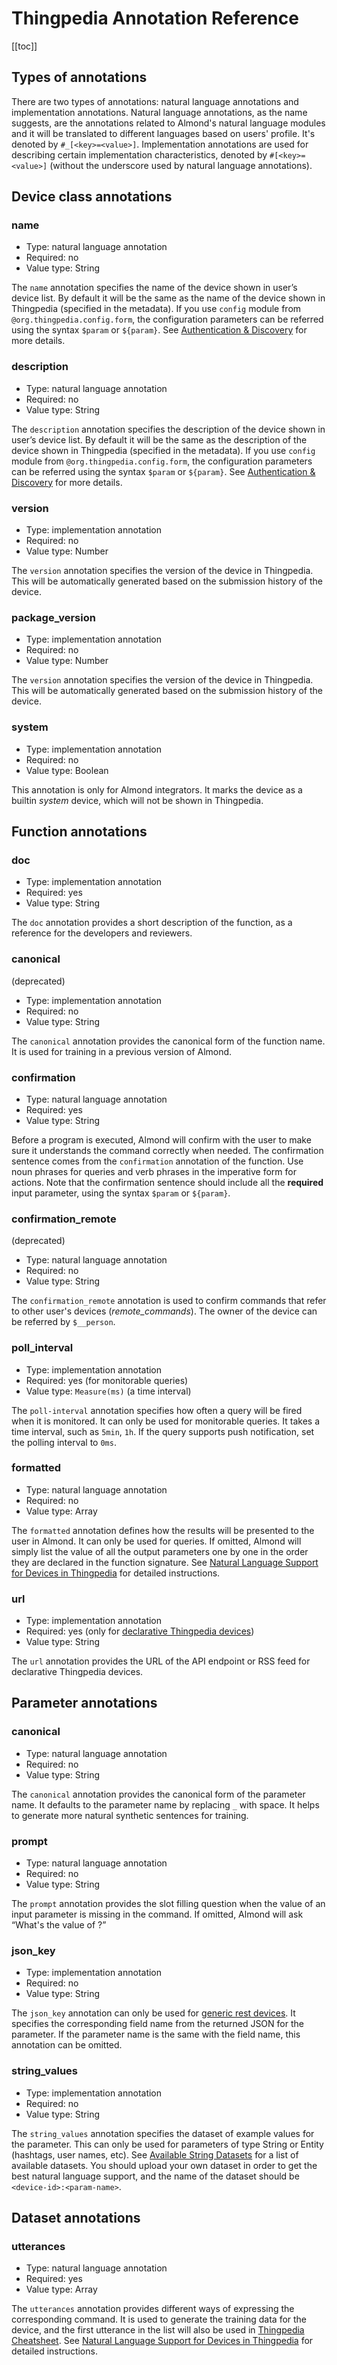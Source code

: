 # Thingpedia Annotation Reference

[[toc]]

## Types of annotations
There are two types of annotations: natural language annotations
and implementation annotations. 
Natural language annotations, as the name suggests, are the annotations related to 
Almond's natural language modules and 
it will be translated to different languages based on users' profile. 
It's denoted by `#_[<key>=<value>]`.
Implementation annotations are used for describing certain implementation characteristics, 
denoted by `#[<key>=<value>]` (without the underscore used by natural language annotations).

## Device class annotations
### name
- Type: natural language annotation
- Required: no
- Value type: String

The `name` annotation specifies the name of the device shown in user’s device list. 
By default it will be the same as the name of the device shown in Thingpedia (specified in the metadata).
If you use `config` module from `@org.thingpedia.config.form`, the configuration parameters can be referred
using the syntax `$param` or `${param}`.
See [Authentication & Discovery](/doc/thingpedia-device-intro-auth-n-discovery.md) for more details.
               ​
### description
- Type: natural language annotation
- Required: no
- Value type: String

The `description` annotation specifies the description of the device shown in user’s device list. 
By default it will be the same as the description of the device shown in Thingpedia (specified in the metadata).
If you use `config` module from `@org.thingpedia.config.form`, the configuration parameters can be referred
using the syntax `$param` or `${param}`. 
See [Authentication & Discovery](/doc/thingpedia-device-intro-auth-n-discovery.md) for more details.

### version
- Type: implementation annotation
- Required: no
- Value type: Number

The `version` annotation specifies the version of the device in Thingpedia.
This will be automatically generated based on the submission history of the device.  

### package_version
- Type: implementation annotation
- Required: no
- Value type: Number

The `version` annotation specifies the version of the device in Thingpedia.
This will be automatically generated based on the submission history of the device. 

### system
- Type: implementation annotation
- Required: no
- Value type: Boolean

This annotation is only for Almond integrators. It marks the device as a builtin _system_ device,
which will not be shown in Thingpedia. 

## Function annotations
### doc
- Type: implementation annotation
- Required: yes
- Value type: String

The `doc` annotation provides a short description of the function, 
as a reference for the developers and reviewers.

### canonical
(deprecated)

- Type: implementation annotation
- Required: no 
- Value type: String

The `canonical` annotation provides the canonical form of the function name.
It is used for training in a previous version of Almond. 
​
### confirmation
- Type: natural language annotation
- Required: yes
- Value type: String

Before a program is executed, Almond will confirm with the user 
to make sure it understands the command correctly when needed. 
The confirmation sentence comes from the `confirmation` annotation of the function.
Use noun phrases for queries and verb phrases in the imperative form for actions. 
Note that the confirmation sentence should include all the __required__ input parameter,
using the syntax `$param` or `${param}`.

### confirmation_remote
(deprecated)

- Type: natural language annotation
- Required: no
- Value type: String

The `confirmation_remote` annotation is used to confirm commands that refer to other user's
devices (_remote_commands_). The owner of the device can be referred by `$__person`.

### poll_interval
- Type: implementation annotation
- Required: yes (for monitorable queries)
- Value type: `Measure(ms)` (a time interval)

The `poll-interval` annotation specifies how often a query will be fired when it is monitored.
It can only be used for monitorable queries. 
It takes a time interval, such as `5min`, `1h`. 
If the query supports push notification, set the polling interval to `0ms`. 

### formatted
- Type: natural language annotation
- Required: no
- Value type: Array

The `formatted` annotation defines how the results will be presented to the user in Almond.
It can only be used for queries. 
If omitted, Almond will simply list the value of all the output parameters one by one 
in the order they are declared in the function signature.
See [Natural Language Support for Devices in Thingpedia](/doc/thingpedia-nl-support.md#output-format) for detailed instructions. 

### url
- Type: implementation annotation
- Required: yes (only for [declarative Thingpedia devices](/doc/thingpedia-device-with-zero-code.md))
- Value type: String

The `url` annotation provides the URL of the API endpoint or RSS feed for declarative Thingpedia devices. 

## Parameter annotations
### canonical
- Type: natural language annotation
- Required: no
- Value type: String

The `canonical` annotation provides the canonical form of the parameter name. 
It defaults to the parameter name by replacing `_` with space.
It helps to generate more natural synthetic sentences for training. 

### prompt
- Type: natural language annotation
- Required: no
- Value type: String

The `prompt` annotation provides the slot filling question when
the value of an input parameter is missing in the command.
If omitted, Almond will ask “What's the value of <param>?” 

### json_key
- Type: implementation annotation
- Required: no 
- Value type: String

The `json_key` annotation can only be used for [generic rest devices](/doc/thingpedia-device-with-zero-code.md#generic-rest).
It specifies the corresponding field name from the returned JSON for the parameter.
If the parameter name is the same with the field name, this annotation can be omitted.

### string_values
- Type: implementation annotation
- Required: no 
- Value type: String

The `string_values` annotation specifies the dataset of example values for the parameter.
This can only be used for parameters of type String or Entity (hashtags, user names, etc).
See [Available String Datasets](/thingpedia/strings) for a list of available datasets.
You should upload your own dataset in order to get the best natural language support,
and the name of the dataset should be `<device-id>:<param-name>`.
 

## Dataset annotations
### utterances
- Type: natural language annotation
- Required: yes
- Value type: Array

The `utterances` annotation provides different ways of expressing the corresponding command. 
It is used to generate the training data for the device, and the first utterance in the list
will also be used in [Thingpedia Cheatsheet](/thingpedia/cheatsheet).
See [Natural Language Support for Devices in Thingpedia](/doc/thingpedia-nl-support.md#utterances) for detailed instructions. 
